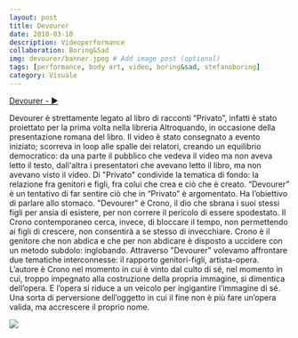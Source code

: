 ```yaml
---
layout: post
title: Devourer
date: 2010-03-10
description: Videoperformance
collaboration: Boring&Sad
img: devourer/banner.jpeg # Add image post (optional)
tags: [performance, body art, video, boring&sad, stefanoboring]
category: Visuale
---
```

[Devourer  - ▶](https://vimeo.com/48023897)

Devourer è strettamente legato al libro di racconti “Privato”, infatti è stato proiettato per la prima volta nella libreria Altroquando, in occasione della presentazione romana del libro. Il video è stato consegnato a evento iniziato; scorreva in loop alle spalle dei relatori, creando un equilibrio democratico: da una parte il pubblico che vedeva il video ma non aveva letto il testo, dall'altra i presentatori che avevano letto il libro, ma non avevano visto il video.
Di "Privato" condivide la tematica di fondo: la relazione fra genitori e figli, fra colui che crea e ciò che è creato. “Devourer” è un tentativo di far sentire ciò che in “Privato” è argomentato. Ha l’obiettivo di parlare allo stomaco.
"Devourer" è Crono, il dio che sbrana i suoi stessi figli per ansia di esistere, per non correre il pericolo di essere spodestato. Il Crono contemporaneo cerca, invece, di bloccare il tempo, non permettendo ai figli di crescere, non consentirà a se stesso di invecchiare. Crono è il genitore che non abdica e che per non abdicare è disposto a uccidere con un metodo subdolo: inglobando. Attraverso "Devourer" volevamo affrontare due tematiche interconnesse: il rapporto genitori-figli, artista-opera.
L’autore è Crono nel momento in cui è vinto dal culto di sé, nel momento in cui, troppo impegnato alla costruzione della propria immagine, si dimentica dell’opera. E l’opera si riduce a un veicolo per ingigantire l’immagine di sé. Una sorta di perversione dell’oggetto in cui il fine non è più fare un’opera valida, ma accrescere il proprio nome.


![](../assets/img/devourer/frullatore.jpg)
